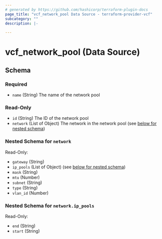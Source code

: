 ```yaml
---
# generated by https://github.com/hashicorp/terraform-plugin-docs
page_title: "vcf_network_pool Data Source - terraform-provider-vcf"
subcategory: ""
description: |-
  
---
```


# vcf_network_pool (Data Source)





<!-- schema generated by tfplugindocs -->
## Schema

### Required

- `name` (String) The name of the network pool

### Read-Only

- `id` (String) The ID of the network pool
- `network` (List of Object) The network in the network pool (see [below for nested schema](#nestedatt--network))

<a id="nestedatt--network"></a>
### Nested Schema for `network`

Read-Only:

- `gateway` (String)
- `ip_pools` (List of Object) (see [below for nested schema](#nestedobjatt--network--ip_pools))
- `mask` (String)
- `mtu` (Number)
- `subnet` (String)
- `type` (String)
- `vlan_id` (Number)

<a id="nestedobjatt--network--ip_pools"></a>
### Nested Schema for `network.ip_pools`

Read-Only:

- `end` (String)
- `start` (String)
